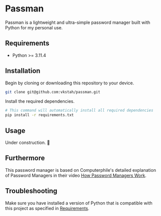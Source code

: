 # Passman

Passman is a lightweight and ultra-simple password manager built with Python for my personal use.

## Requirements

- Python >= 3.11.4

## Installation

Begin by cloning or downloading this repository to your device.

```bash
git clone git@github.com:vkstah/passman.git
```

Install the required dependencies.

```bash
# This command will automatically install all required dependencies
pip install -r requirements.txt
```

## Usage

Under construction. 🔧

## Furthermore

This password manager is based on Computerphile's detailed explanation of Password Managers in their video [How Password Managers Work](https://www.youtube.com/watch?v=w68BBPDAWr8).

## Troubleshooting

Make sure you have installed a version of Python that is compatible with this project as specified in [Requirements](#requirements).
